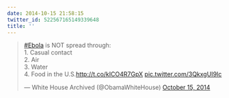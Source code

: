 ```yaml
---
date: 2014-10-15 21:58:15
twitter_id: 522567165149339648
title: ''
---
```


<blockquote class="twitter-tweet"><p lang="en" dir="ltr"><a href="https://twitter.com/hashtag/Ebola?src=hash&amp;ref_src=twsrc%5Etfw">#Ebola</a> is NOT spread through:<br>1. Casual contact<br>2. Air<br>3. Water<br>4. Food in the U.S.<a href="http://t.co/kICO4R7GpX">http://t.co/kICO4R7GpX</a> <a href="http://t.co/3QkxgUI9Ic">pic.twitter.com/3QkxgUI9Ic</a></p>&mdash; White House Archived (@ObamaWhiteHouse) <a href="https://twitter.com/ObamaWhiteHouse/status/522512250305662976?ref_src=twsrc%5Etfw">October 15, 2014</a></blockquote>
<script async src="https://platform.twitter.com/widgets.js" charset="utf-8"></script>
